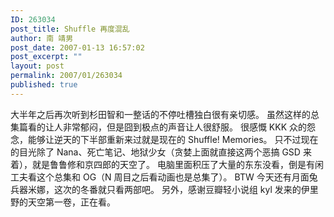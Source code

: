 ```yaml
---
ID: 263034
post_title: Shuffle 再度混乱
author: 南 靖男
post_date: 2007-01-13 16:57:02
post_excerpt: ""
layout: post
permalink: 2007/01/263034
published: true
---
```

大半年之后再次听到杉田智和一整话的不停吐槽独白很有亲切感。
虽然这样的总集篇看的让人非常郁闷，但是囧到极点的声音让人很舒服。
很感慨 KKK 众的怨念，能够让逆天的下半部重新来过就是现在的 Shuffle! Memories。
只不过现在的目光除了 Nana、死亡笔记、地狱少女（贪婪上面就直接这两个恶搞 GSD 来着），就是鲁鲁修和京四郎的天空了。
电脑里面积压了大量的东东没看，倒是有闲工夫看这个总集和 OG（N 周目之后看动画也是总集了）。
BTW 今天还有月面兔兵器米娜，这次的冬番就只看两部吧。
另外，感谢豆瓣轻小说组 kyl 发来的伊里野的天空第一卷，正在看。